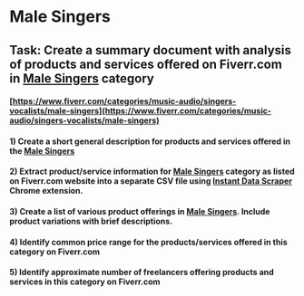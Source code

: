 # Male Singers
## Task: Create a summary document with analysis of products and services offered on Fiverr.com in [Male Singers](https://www.fiverr.com/categories/music-audio/singers-vocalists/male-singers) category
#### [https://www.fiverr.com/categories/music-audio/singers-vocalists/male-singers](https://www.fiverr.com/categories/music-audio/singers-vocalists/male-singers)
#### 1) Create a short general description for products and services offered in the [Male Singers](https://www.fiverr.com/categories/music-audio/singers-vocalists/male-singers)
#### 2) Extract product/service information for [Male Singers](https://www.fiverr.com/categories/music-audio/singers-vocalists/male-singers) category as listed on Fiverr.com website into a separate CSV file using [Instant Data Scraper](https://chrome.google.com/webstore/detail/instant-data-scraper/ofaokhiedipichpaobibbnahnkdoiiah) Chrome extension.
#### 3) Create a list of various product offerings in [Male Singers](https://www.fiverr.com/categories/music-audio/singers-vocalists/male-singers). Include product variations with brief descriptions.
#### 4) Identify common price range for the products/services offered in this category on Fiverr.com
#### 5) Identify approximate number of freelancers offering products and services in this category on Fiverr.com
